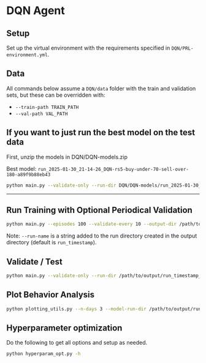 # DQN Agent

## Setup
Set up the virtual environment with the requirements specified in `DQN/PRL-environment.yml`.

## Data
All commands below assume a `DQN/data` folder with the train and validation sets, but these can be overridden with:
- `--train-path TRAIN_PATH`
- `--val-path VAL_PATH`


## If you want to just run the best model on the test data
First, unzip the models in DQN/DQN-models.zip

Best model: `run_2025-01-30_21-14-26_DQN-rs5-buy-under-70-sell-over-180-a89f9b88eb43`

```bash
python main.py --validate-only --run-dir DQN/DQN-models/run_2025-01-30_21-14-26_DQN-rs5-buy-under-70-sell-over-180-a89f9b88eb43 --val-path /path/to/test/data
```

---

## Run Training with Optional Periodical Validation
```bash
python main.py --episodes 100 --validate-every 10 --output-dir /path/to/output --run-name example-run-name
```
Note: `--run-name` is a string added to the run directory created in the output directory (default is `run_timestamp`).

## Validate / Test
```bash
python main.py --validate-only --run-dir /path/to/output/run_timestamp_example-run-name
```

## Plot Behavior Analysis
```bash
python plotting_utils.py --n-days 3 --model-run-dir /path/to/output/run_timestamp_example-run-name
```

## Hyperparameter optimization

Do the following to get all options and setup as needed.

```bash
python hyperparam_opt.py -h
```
